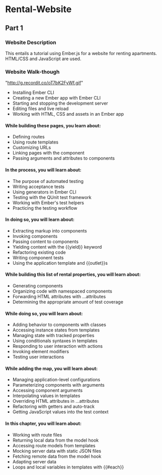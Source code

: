 # Rental-Website

## Part 1

### Website Description
This entails a tutorial using Ember.js for a website for renting apartments. HTML/CSS and JavaScript are used.

### Website Walk-though
"http://g.recordit.co/oT7bK2FyWf.gif"
<ul>
  <li>
Installing Ember CLI <li>
Creating a new Ember app with Ember CLI <li>
Starting and stopping the development server <li>
Editing files and live reload <li>
Working with HTML, CSS and assets in an Ember app </ul>

#### While building these pages, you learn about:

<ul>
  <li>
Defining routes<li>
Using route templates<li>
Customizing URLs<li>
Linking pages with the <LinkTo> component<li>
Passing arguments and attributes to components
  </ul>
  
#### In the process, you will learn about:

<ul>
  <li>
The purpose of automated testing <li>
Writing acceptance tests <li>
Using generators in Ember CLI <li>
Testing with the QUnit test framework <li>
Working with Ember's test helpers <li>
Practicing the testing workflow
  </ul>

#### In doing so, you will learn about:

<ul>
  <li>
Extracting markup into components <li>
Invoking components <li>
Passing content to components <li>
Yielding content with the {{yield}} keyword <li>
Refactoring existing code <li>
Writing component tests <li>
Using the application template and {{outlet}}s
  </ul>
  
#### While building this list of rental properties, you will learn about:

<ul>
  <li>
Generating components <li>
Organizing code with namespaced components <li>
Forwarding HTML attributes with ...attributes <li>
Determining the appropriate amount of test coverage
  </ul>
  
#### While doing so, you will learn about:

<ul>
  <li>
Adding behavior to components with classes <li>
Accessing instance states from templates <li>
Managing state with tracked properties <li>
Using conditionals syntaxes in templates <li>
Responding to user interaction with actions <li>
Invoking element modifiers <li>
Testing user interactions
</ul>

#### While adding the map, you will learn about:

<ul>
  <li>
Managing application-level configurations <li>
Parameterizing components with arguments <li>
Accessing component arguments <li>
Interpolating values in templates <li>
Overriding HTML attributes in ...attributes <li>
Refactoring with getters and auto-track <li>
Getting JavaScript values into the test context
  </ul>
  
  
#### In this chapter, you will learn about:
<ul>
  <li>
Working with route files <li>
Returning local data from the model hook <li>
Accessing route models from templates <li>
Mocking server data with static JSON files <li>
Fetching remote data from the model hook <li>
Adapting server data <li>
Loops and local variables in templates with {{#each}}
</ul>
